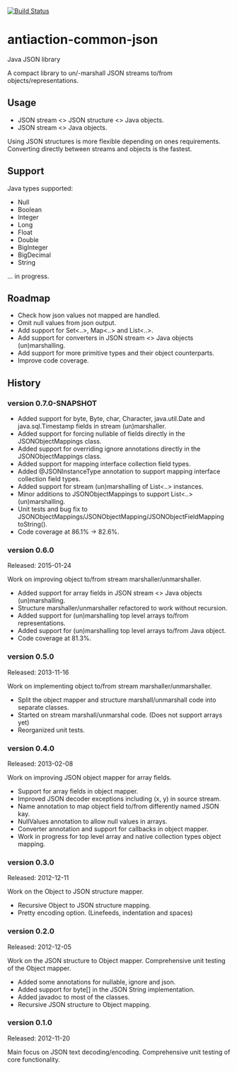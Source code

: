 [![Build Status](https://travis-ci.org/nclarkekb/antiaction-common-json.png?branch=master)](https://travis-ci.org/nclarkekb/antiaction-common-json)

antiaction-common-json
======================

Java JSON library

A compact library to un/-marshall JSON streams to/from objects/representations.

## Usage ##

* JSON stream <> JSON structure <> Java objects.
* JSON stream <> Java objects.

Using JSON structures is more flexible depending on ones requirements.
Converting directly between streams and objects is the fastest.

## Support ##

Java types supported:
* Null
* Boolean
* Integer
* Long
* Float
* Double
* BigInteger
* BigDecimal
* String

... in progress.

## Roadmap ##

* Check how json values not mapped are handled.
* Omit null values from json output.
* Add support for Set<..>, Map<..> and List<..>.
* Add support for converters in JSON stream <> Java objects (un)marshalling.
* Add support for more primitive types and their object counterparts.
* Improve code coverage.

## History ##

### version 0.7.0-SNAPSHOT ###

* Added support for byte, Byte, char, Character, java.util.Date and java.sql.Timestamp fields in stream (un)marshaller.
* Added support for forcing nullable of fields directly in the JSONObjectMappings class.
* Added support for overriding ignore annotations directly in the JSONObjectMappings class.
* Added support for mapping interface collection field types.
* Added @JSONInstanceType annotation to support mapping interface collection field types.
* Added support for stream (un)marshalling of List<..> instances.
* Minor additions to JSONObjectMappings to support List<..> (un)marshalling.
* Unit tests and bug fix to JSONObjectMappings/JSONObjectMapping/JSONObjectFieldMapping toString().
* Code coverage at 86.1% -> 82.6%.

### version 0.6.0 ###
Released: 2015-01-24

Work on improving object to/from stream marshaller/unmarshaller.

* Added support for array fields in JSON stream <> Java objects (un)marshalling.
* Structure marshaller/unmarshaller refactored to work without recursion.
* Added support for (un)marshalling top level arrays to/from representations.
* Added support for (un)marshalling top level arrays to/from Java object.
* Code coverage at 81.3%.

### version 0.5.0 ###
Released: 2013-11-16

Work on implementing object to/from stream marshaller/unmarshaller.

* Split the object mapper and structure marshall/unmarshall code into separate classes.
* Started on stream marshall/unmarshal code. (Does not support arrays yet)
* Reorganized unit tests.

### version 0.4.0 ###
Released: 2013-02-08

Work on improving JSON object mapper for array fields.

* Support for array fields in object mapper.
* Improved JSON decoder exceptions including (x, y) in source stream.
* Name annotation to map object field to/from differently named JSON kay.
* NullValues annotation to allow null values in arrays.
* Converter annotation and support for callbacks in object mapper.
* Work in progress for top level array and native collection types object mapping.

### version 0.3.0 ###
Released: 2012-12-11

Work on the Object to JSON structure mapper.

* Recursive Object to JSON structure mapping.
* Pretty encoding option. (Linefeeds, indentation and spaces)

### version 0.2.0 ###
Released: 2012-12-05

Work on the JSON structure to Object mapper.
Comprehensive unit testing of the Object mapper.

* Added some annotations for nullable, ignore and json.
* Added support for byte[] in the JSON String implementation.
* Added javadoc to most of the classes.
* Recursive JSON structure to Object mapping.

### version 0.1.0 ###
Released: 2012-11-20

Main focus on JSON text decoding/encoding.
Comprehensive unit testing of core functionality.
